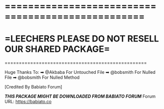 ==================================================
==================================================
=LEECHERS PLEASE DO NOT RESELL OUR SHARED PACKAGE=
==================================================
==================================================

Huge Thanks To:
➡ @Akbaba For Untouched File
➡ @bobsmith For Nulled File
➡ @bobsmith For Nulled Method

[Credited By Babiato Forum]

***THIS PACKAGE MIGHT BE DOWNLOADED FROM BABIATO FORUM***
Forum URL: https://babiato.co
